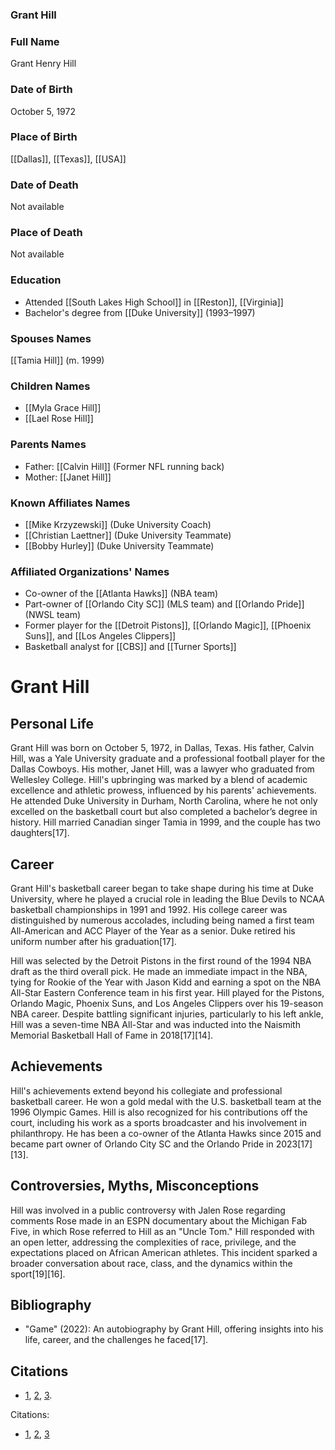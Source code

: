 ### Grant Hill

### Full Name

Grant Henry Hill

### Date of Birth

October 5, 1972

### Place of Birth

[[Dallas]], [[Texas]], [[USA]]

### Date of Death

Not available

### Place of Death

Not available

### Education

- Attended [[South Lakes High School]] in [[Reston]], [[Virginia]]
- Bachelor's degree from [[Duke University]] (1993–1997)
### Spouses Names

[[Tamia Hill]] (m. 1999)

### Children Names

- [[Myla Grace Hill]]
- [[Lael Rose Hill]]

### Parents Names

- Father: [[Calvin Hill]] (Former NFL running back)
- Mother: [[Janet Hill]]

### Known Affiliates Names

- [[Mike Krzyzewski]] (Duke University Coach)
- [[Christian Laettner]] (Duke University Teammate)
- [[Bobby Hurley]] (Duke University Teammate)

### Affiliated Organizations' Names

- Co-owner of the [[Atlanta Hawks]] (NBA team)
- Part-owner of [[Orlando City SC]] (MLS team) and [[Orlando Pride]] (NWSL team)
- Former player for the [[Detroit Pistons]], [[Orlando Magic]], [[Phoenix Suns]], and [[Los Angeles Clippers]]
- Basketball analyst for [[CBS]] and [[Turner Sports]]

# Grant Hill

## Personal Life

Grant Hill was born on October 5, 1972, in Dallas, Texas. His father, Calvin Hill, was a Yale University graduate and a professional football player for the Dallas Cowboys. His mother, Janet Hill, was a lawyer who graduated from Wellesley College. Hill's upbringing was marked by a blend of academic excellence and athletic prowess, influenced by his parents' achievements. He attended Duke University in Durham, North Carolina, where he not only excelled on the basketball court but also completed a bachelor’s degree in history. Hill married Canadian singer Tamia in 1999, and the couple has two daughters[17].

## Career

Grant Hill's basketball career began to take shape during his time at Duke University, where he played a crucial role in leading the Blue Devils to NCAA basketball championships in 1991 and 1992. His college career was distinguished by numerous accolades, including being named a first team All-American and ACC Player of the Year as a senior. Duke retired his uniform number after his graduation[17].

Hill was selected by the Detroit Pistons in the first round of the 1994 NBA draft as the third overall pick. He made an immediate impact in the NBA, tying for Rookie of the Year with Jason Kidd and earning a spot on the NBA All-Star Eastern Conference team in his first year. Hill played for the Pistons, Orlando Magic, Phoenix Suns, and Los Angeles Clippers over his 19-season NBA career. Despite battling significant injuries, particularly to his left ankle, Hill was a seven-time NBA All-Star and was inducted into the Naismith Memorial Basketball Hall of Fame in 2018[17][14].

## Achievements

Hill's achievements extend beyond his collegiate and professional basketball career. He won a gold medal with the U.S. basketball team at the 1996 Olympic Games. Hill is also recognized for his contributions off the court, including his work as a sports broadcaster and his involvement in philanthropy. He has been a co-owner of the Atlanta Hawks since 2015 and became part owner of Orlando City SC and the Orlando Pride in 2023[17][13].

## Controversies, Myths, Misconceptions

Hill was involved in a public controversy with Jalen Rose regarding comments Rose made in an ESPN documentary about the Michigan Fab Five, in which Rose referred to Hill as an "Uncle Tom." Hill responded with an open letter, addressing the complexities of race, privilege, and the expectations placed on African American athletes. This incident sparked a broader conversation about race, class, and the dynamics within the sport[19][16].

## Bibliography

- "Game" (2022): An autobiography by Grant Hill, offering insights into his life, career, and the challenges he faced[17].

## Citations

- [1](https://www.nba.com/stats/player/255/career), [2](https://www.britannica.com/biography/Grant-Hill), [3](https://andscape.com/features/grant-hills-autobiography-is-a-testament-to-black-resilience/).

Citations:

* [1](https://en.wikipedia.org/wiki/Grant_Hill), [2](https://www.granthill.com), [3](https://www.landofbasketball.com/nba_players/grant_hill.htm)
